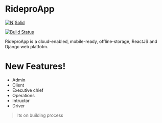# RideproApp

[![N|Solid](https://ridepro.co/imagenes/Logo%202.png)](https://ridepro.co)

[![Build Status](https://travis-ci.org/joemccann/dillinger.svg?branch=master)](https://travis-ci.org/joemccann/dillinger)

RideproApp is a cloud-enabled, mobile-ready, offline-storage, ReactJS and Django web platfotm.


# New Features!

  - Admin
  - Client
  - Executive chief
  - Operations
  - Intructor
  - Driver

> Its on building process

